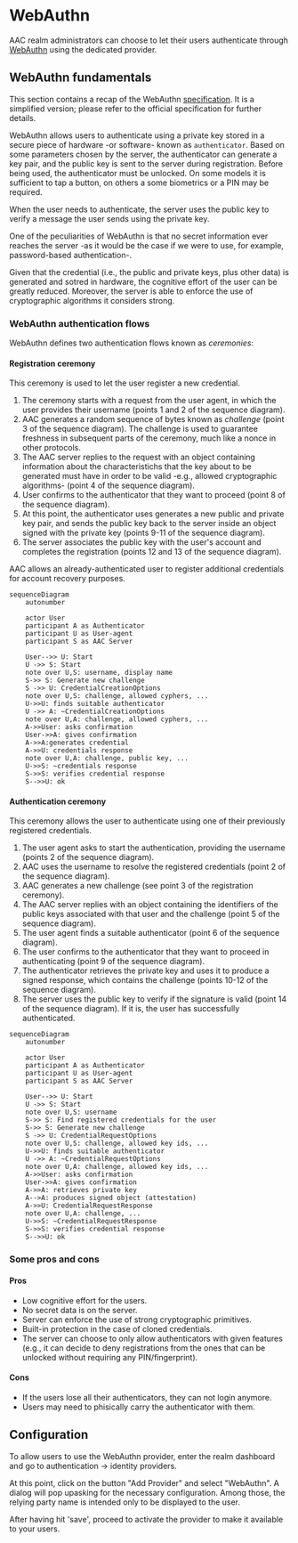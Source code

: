 # WebAuthn

AAC realm administrators can choose to let their users authenticate through [WebAuthn](https://www.w3.org/TR/webauthn/) using the dedicated provider.

## WebAuthn fundamentals

This section contains a recap of the WebAuthn [specification](https://www.w3.org/TR/webauthn/). It is a simplified version; please refer to the official specification for further details.

WebAuthn allows users to authenticate using a private key stored in a secure piece of hardware -or software- known as `authenticator`.
Based on some parameters chosen by the server, the authenticator can generate a key pair, and the public key is sent to the server during registration.
Before being used, the authenticator must be unlocked. On some models it is sufficient to tap a button, on others a some biometrics or a PIN may be required.

When the user needs to authenticate, the server uses the public key to verify a message the user sends using the private key.

One of the peculiarities of WebAuthn is that no secret information ever reaches the server -as it would be the case if we were to use, for example, password-based authentication-.

Given that the credential (i.e., the public and private keys, plus other data) is generated and sotred in hardware, the cognitive effort of the user can be greatly reduced. Moreover, the server is able to enforce the use of cryptographic algorithms it considers strong.

### WebAuthn authentication flows

WebAuthn defines two authentication flows known as _ceremonies_:

#### Registration ceremony

This ceremony is used to let the user register a new credential.

1. The ceremony starts with a request from the user agent, in which the user provides their username (points 1 and 2 of the sequence diagram).
1. AAC generates a random sequence of bytes known as _challenge_ (point 3 of the sequence diagram). The challenge is used to guarantee freshness in subsequent parts of the ceremony, much like a nonce in other protocols.
1. The AAC server replies to the request with an object containing information about the characteristichs that the key about to be generated must have in order to be valid -e.g., allowed cryptographic algorithms- (point 4 of the sequence diagram).
1. User confirms to the authenticator that they want to proceed (point 8 of the sequence diagram).
1. At this point, the authenticator uses generates a new public and private key pair, and sends the public key back to the server inside an object signed with the private key (points 9-11 of the sequence diagram).
1. The server associates the public key with the user's account and completes the registration (points 12 and 13 of the sequence diagram).

AAC allows an already-authenticated user to register additional credentials for account recovery purposes.

```mermaid
sequenceDiagram
    autonumber

    actor User
    participant A as Authenticator
    participant U as User-agent
    participant S as AAC Server

    User-->> U: Start
    U ->> S: Start
    note over U,S: username, display name
    S->> S: Generate new challenge
    S ->> U: CredentialCreationOptions
    note over U,S: challenge, allowed cyphers, ...
    U->>U: finds suitable authenticator
    U ->> A: ~CredentialCreationOptions
    note over U,A: challenge, allowed cyphers, ...
    A->>User: asks confirmation
    User->>A: gives confirmation
    A->>A:generates credential
    A->>U: credentials response
    note over U,A: challenge, public key, ...
    U->>S: ~credentials response
    S->>S: verifies credential response
    S-->>U: ok
```

#### Authentication ceremony

This ceremony allows the user to authenticate using one of their previously registered credentials.

1. The user agent asks to start the authentication, providing the username (points 2 of the sequence diagram).
1. AAC uses the username to resolve the registered credentials (point 2 of the sequence diagram).
1. AAC generates a new challenge (see point 3 of the registration ceremony).
1. The AAC server replies with an object containing the identifiers of the public keys associated with that user and the challenge (point 5 of the sequence diagram).
1. The user agent finds a suitable authenticator (point 6 of the sequence diagram).
1. The user confirms to the authenticator that they want to proceed in authenticating (point 9 of the sequence diagram).
1. The authenticator retrieves the private key and uses it to produce a signed response, which contains the challenge (points 10-12 of the sequence diagram).
1. The server uses the public key to verify if the signature is valid (point 14 of the sequence diagram). If it is, the user has successfully authenticated.

```mermaid
sequenceDiagram
    autonumber

    actor User
    participant A as Authenticator
    participant U as User-agent
    participant S as AAC Server

    User-->> U: Start
    U ->> S: Start
    note over U,S: username
    S->> S: Find registered credentials for the user
    S->> S: Generate new challenge
    S ->> U: CredentialRequestOptions
    note over U,S: challenge, allowed key ids, ...
    U->>U: finds suitable authenticator
    U ->> A: ~CredentialRequestOptions
    note over U,A: challenge, allowed key ids, ...
    A->>User: asks confirmation
    User->>A: gives confirmation
    A->>A: retrieves private key
    A-->A: produces signed object (attestation)
    A->>U: CredentialRequestResponse
    note over U,A: challenge, ...
    U->>S: ~CredentialRequestResponse
    S->>S: verifies credential response
    S-->>U: ok
```

### Some pros and cons

#### Pros

- Low cognitive effort for the users.
- No secret data is on the server.
- Server can enforce the use of strong cryptographic primitives.
- Built-in protection in the case of cloned credentials.
- The server can choose to only allow authenticators with given features (e.g., it can decide to deny registrations from the ones that can be unlocked without requiring any PIN/fingerprint).

#### Cons

- If the users lose all their authenticators, they can not login anymore.
- Users may need to phisically carry the authenticator with them.

## Configuration

To allow users to use the WebAuthn provider, enter the realm dashboard and go to authentication -> identity providers.

At this point, click on the button "Add Provider" and select "WebAuthn". A dialog will pop upasking for the necessary configuration.
Among those, the relying party name is intended only to be displayed to the user.

After having hit 'save', proceed to activate the provider to make it available to your users.
